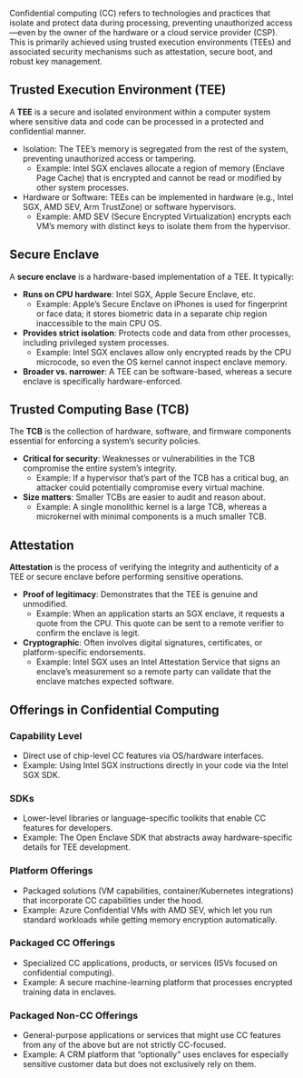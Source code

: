 Confidential computing (CC) refers to technologies and practices that isolate and protect data during processing, preventing unauthorized access—even by the owner of the hardware or a cloud service provider (CSP). This is primarily achieved using trusted execution environments (TEEs) and associated security mechanisms such as attestation, secure boot, and robust key management.

## Trusted Execution Environment (TEE)
A **TEE** is a secure and isolated environment within a computer system where sensitive data and code can be processed in a protected and confidential manner. 
* Isolation: The TEE’s memory is segregated from the rest of the system, preventing unauthorized access or tampering.
    * Example: Intel SGX enclaves allocate a region of memory (Enclave Page Cache) that is encrypted and cannot be read or modified by other system processes.
* Hardware or Software: TEEs can be implemented in hardware (e.g., Intel SGX, AMD SEV, Arm TrustZone) or software hypervisors.
    * Example: AMD SEV (Secure Encrypted Virtualization) encrypts each VM’s memory with distinct keys to isolate them from the hypervisor.

## Secure Enclave
A **secure enclave** is a hardware-based implementation of a TEE. It typically:
* **Runs on CPU hardware**: Intel SGX, Apple Secure Enclave, etc.
    * Example: Apple’s Secure Enclave on iPhones is used for fingerprint or face data; it stores biometric data in a separate chip region inaccessible to the main CPU OS.
* **Provides strict isolation**: Protects code and data from other processes, including privileged system processes.
    * Example: Intel SGX enclaves allow only encrypted reads by the CPU microcode, so even the OS kernel cannot inspect enclave memory.
* **Broader vs. narrower**: A TEE can be software-based, whereas a secure enclave is specifically hardware-enforced.

## Trusted Computing Base (TCB)
The **TCB** is the collection of hardware, software, and firmware components essential for enforcing a system’s security policies.
* **Critical for security**: Weaknesses or vulnerabilities in the TCB compromise the entire system’s integrity.
    * Example: If a hypervisor that’s part of the TCB has a critical bug, an attacker could potentially compromise every virtual machine.
* **Size matters**: Smaller TCBs are easier to audit and reason about.
    * Example: A single monolithic kernel is a large TCB, whereas a microkernel with minimal components is a much smaller TCB.

## Attestation
**Attestation** is the process of verifying the integrity and authenticity of a TEE or secure enclave before performing sensitive operations.
* **Proof of legitimacy**: Demonstrates that the TEE is genuine and unmodified.
    * Example: When an application starts an SGX enclave, it requests a quote from the CPU. This quote can be sent to a remote verifier to confirm the enclave is legit.
* **Cryptographic**: Often involves digital signatures, certificates, or platform-specific endorsements.
    * Example: Intel SGX uses an Intel Attestation Service that signs an enclave’s measurement so a remote party can validate that the enclave matches expected software.

## Offerings in Confidential Computing
### Capability Level
* Direct use of chip-level CC features via OS/hardware interfaces.
* Example: Using Intel SGX instructions directly in your code via the Intel SGX SDK.
### SDKs
* Lower-level libraries or language-specific toolkits that enable CC features for developers.
* Example: The Open Enclave SDK that abstracts away hardware-specific details for TEE development.

### Platform Offerings
* Packaged solutions (VM capabilities, container/Kubernetes integrations) that incorporate CC capabilities under the hood.
* Example: Azure Confidential VMs with AMD SEV, which let you run standard workloads while getting memory encryption automatically.

### Packaged CC Offerings
* Specialized CC applications, products, or services (ISVs focused on confidential computing).
* Example: A secure machine-learning platform that processes encrypted training data in enclaves.

### Packaged Non-CC Offerings
* General-purpose applications or services that might use CC features from any of the above but are not strictly CC-focused.
* Example: A CRM platform that “optionally” uses enclaves for especially sensitive customer data but does not exclusively rely on them.
